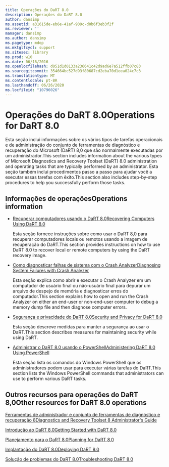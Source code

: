 ```yaml
---
title: Operações do DaRT 8.0
description: Operações do DaRT 8.0
author: dansimp
ms.assetid: a31615de-eb6e-41af-909c-d0b6f3eb3f2f
ms.reviewer: ''
manager: dansimp
ms.author: dansimp
ms.pagetype: mdop
ms.mktglfcycl: support
ms.sitesec: library
ms.prod: w10
ms.date: 06/16/2016
ms.openlocfilehash: d051d1d0133a236641c42d9ad6e7a512ffb07c83
ms.sourcegitcommit: 354664bc527d93f80687cd2eba70d1eea024c7c3
ms.translationtype: MT
ms.contentlocale: pt-BR
ms.lasthandoff: 06/26/2020
ms.locfileid: "10796026"
---
```

# <span data-ttu-id="062f7-103">Operações do DaRT 8.0</span><span class="sxs-lookup"><span data-stu-id="062f7-103">Operations for DaRT 8.0</span></span>


<span data-ttu-id="062f7-104">Esta seção inclui informações sobre os vários tipos de tarefas operacionais e de administração do conjunto de ferramentas de diagnóstico e recuperação do Microsoft (DaRT) 8,0 que são normalmente executadas por um administrador.</span><span class="sxs-lookup"><span data-stu-id="062f7-104">This section includes information about the various types of Microsoft Diagnostics and Recovery Toolset (DaRT) 8.0 administration and operating tasks that are typically performed by an administrator.</span></span> <span data-ttu-id="062f7-105">Esta seção também inclui procedimentos passo a passo para ajudar você a executar essas tarefas com êxito.</span><span class="sxs-lookup"><span data-stu-id="062f7-105">This section also includes step-by-step procedures to help you successfully perform those tasks.</span></span>

## <span data-ttu-id="062f7-106">Informações de operações</span><span class="sxs-lookup"><span data-stu-id="062f7-106">Operations information</span></span>


-   [<span data-ttu-id="062f7-107">Recuperar computadores usando o DaRT 8.0</span><span class="sxs-lookup"><span data-stu-id="062f7-107">Recovering Computers Using DaRT 8.0</span></span>](recovering-computers-using-dart-80-dart-8.md)

    <span data-ttu-id="062f7-108">Esta seção fornece instruções sobre como usar o DaRT 8,0 para recuperar computadores locais ou remotos usando a imagem de recuperação do DaRT.</span><span class="sxs-lookup"><span data-stu-id="062f7-108">This section provides instructions on how to use DaRT 8.0 to recover local or remote computers by using the DaRT recovery image.</span></span>

-   [<span data-ttu-id="062f7-109">Como diagnosticar falhas de sistema com o Crash Analyzer</span><span class="sxs-lookup"><span data-stu-id="062f7-109">Diagnosing System Failures with Crash Analyzer</span></span>](diagnosing-system-failures-with-crash-analyzer--dart-8.md)

    <span data-ttu-id="062f7-110">Esta seção explica como abrir e executar o Crash Analyzer em um computador de usuário final ou não-usuário final para depurar um arquivo de despejo de memória e diagnosticar erros do computador.</span><span class="sxs-lookup"><span data-stu-id="062f7-110">This section explains how to open and run the Crash Analyzer on either an end-user or non-end-user computer to debug a memory dump file and then diagnose computer errors.</span></span>

-   [<span data-ttu-id="062f7-111">Segurança e privacidade do DaRT 8.0</span><span class="sxs-lookup"><span data-stu-id="062f7-111">Security and Privacy for DaRT 8.0</span></span>](security-and-privacy-for-dart-80-dart-8.md)

    <span data-ttu-id="062f7-112">Esta seção descreve medidas para manter a segurança ao usar o DaRT.</span><span class="sxs-lookup"><span data-stu-id="062f7-112">This section describes measures for maintaining security while using DaRT.</span></span>

-   [<span data-ttu-id="062f7-113">Administrar o DaRT 8.0 usando o PowerShell</span><span class="sxs-lookup"><span data-stu-id="062f7-113">Administering DaRT 8.0 Using PowerShell</span></span>](administering-dart-80-using-powershell-dart-8.md)

    <span data-ttu-id="062f7-114">Esta seção lista os comandos do Windows PowerShell que os administradores podem usar para executar várias tarefas do DaRT.</span><span class="sxs-lookup"><span data-stu-id="062f7-114">This section lists the Windows PowerShell commands that administrators can use to perform various DaRT tasks.</span></span>

## <span data-ttu-id="062f7-115">Outros recursos para operações do DaRT 8,0</span><span class="sxs-lookup"><span data-stu-id="062f7-115">Other resources for DaRT 8.0 operations</span></span>


[<span data-ttu-id="062f7-116">Ferramentas de administrador e conjunto de ferramentas de diagnóstico e recuperação 8</span><span class="sxs-lookup"><span data-stu-id="062f7-116">Diagnostics and Recovery Toolset 8 Administrator's Guide</span></span>](index.md)

[<span data-ttu-id="062f7-117">Introdução ao DaRT 8.0</span><span class="sxs-lookup"><span data-stu-id="062f7-117">Getting Started with DaRT 8.0</span></span>](getting-started-with-dart-80-dart-8.md)

[<span data-ttu-id="062f7-118">Planejamento para o DaRT 8.0</span><span class="sxs-lookup"><span data-stu-id="062f7-118">Planning for DaRT 8.0</span></span>](planning-for-dart-80-dart-8.md)

[<span data-ttu-id="062f7-119">Implantação do DaRT 8.0</span><span class="sxs-lookup"><span data-stu-id="062f7-119">Deploying DaRT 8.0</span></span>](deploying-dart-80-dart-8.md)

[<span data-ttu-id="062f7-120">Solução de problemas do DaRT 8.0</span><span class="sxs-lookup"><span data-stu-id="062f7-120">Troubleshooting DaRT 8.0</span></span>](troubleshooting-dart-80-dart-8.md)

 

 





